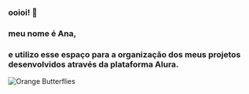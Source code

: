 ### ooioi! 👋 
### meu nome é Ana,
### e utilizo esse espaço para a organização dos meus projetos desenvolvidos através da plataforma Alura.
![Orange Butterflies](https://github.com/anaktty/anaktty/assets/169364239/08a08474-0018-4cc6-873f-bffdbdfc03da)
